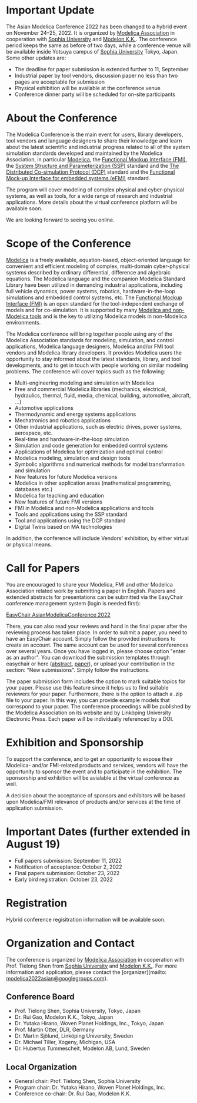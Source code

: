 # Important Update

The Asian Modelica Conference 2022 has been changed to a hybrid event on November 24–25, 2022. It is organized by [Modelica Association](https://www.modelica.org/) in cooperation with [Sophia University](https://www.sophia.ac.jp/eng/index.html) and [Modelon K.K.](https://www.modelon.com/). The conference period keeps the same as before of two days, while a conference venue will be available inside Yotsuya campus of [Sophia University](https://www.sophia.ac.jp/eng/index.html) Tokyo, Japan. Some other updates are:

* The deadline for paper submission is extended further to 11, September
* Industrial paper by tool vendors, discussion paper no less than two pages are acceptable for submission
* Physical exhibition will be available at the conference venue
* Conference dinner party will be scheduled for on-site participants

# About the Conference

The Modelica Conference is the main event for users, library developers, tool vendors and language designers to share their knowledge and learn about the latest scientific and industrial progress related to all of the system simulation standards developed and maintained by the Modelica Association, in particular [Modelica](https://www.modelica.org/), the [Functional Mockup Interface (FMI)](http://www.fmi-standard.org/), the [System Structure and Parameterization (SSP)](https://ssp-standard.org/) standard and the [The Distributed Co-simulation Protocol (DCP)](https://dcp-standard.org/) standard and the [Functional Mock-up Interface for embedded systems (eFMI)](https://efmi-standard.org/) standard.

The program will cover modeling of complex physical and cyber-physical systems, as well as tools, for a wide range of research and industrial applications. More details about the virtual conference platform will be available soon.

We are looking forward to seeing you online.

# Scope of the Conference

[Modelica](https://www.modelica.org/) is a freely available, equation-based, object-oriented language for convenient and efficient modeling of complex, multi-domain cyber-physical systems described by ordinary differential, difference and algebraic equations. The Modelica language and the companion Modelica Standard Library have been utilized in demanding industrial applications, including full vehicle dynamics, power systems, robotics, hardware-in-the-loop simulations and embedded control systems, etc. The [Functional Mockup Interface (FMI)](http://www.fmi-standard.org/) is an open standard for the tool-independent exchange of models and for co-simulation. It is supported by many [Modelica and non-Modelica tools](https://modelica.org/tools) and is the key to utilizing Modelica models in non-Modelica environments.

The Modelica conference will bring together people using any of the Modelica Association standards for modeling, simulation, and control applications, Modelica language designers, Modelica and/or FMI tool vendors and Modelica library developers. It provides Modelica users the opportunity to stay informed about the latest standards, library, and tool developments, and to get in touch with people working on similar modeling problems. The conference will cover topics such as the following:

*  Multi-engineering modeling and simulation with Modelica
*  Free and commercial Modelica libraries (mechanics, electrical, hydraulics, thermal, fluid, media, chemical, building, automotive, aircraft, ...)
*  Automotive applications
*  Thermodynamic and energy systems applications
*  Mechatronics and robotics applications
*  Other industrial applications, such as electric drives, power systems, aerospace, etc.
*  Real-time and hardware-in-the-loop simulation
*  Simulation and code generation for embedded control systems
*  Applications of Modelica for optimization and optimal control
*  Modelica modeling, simulation and design tools
*  Symbolic algorithms and numerical methods for model transformation and simulation
*  New features for future Modelica versions
*  Modelica in other application areas (mathematical programming, databases etc.)
*  Modelica for teaching and education
*  New features of future FMI versions
*  FMI in Modelica and non-Modelica applications and tools
*  Tools and applications using the SSP standard
*  Tool and applications using the DCP standard
*  Digital Twins based on MA technologies

In addition, the conference will include Vendors' exhibition, by either virtual or physical means.


# Call for Papers

You are encouraged to share your Modelica, FMI and other Modelica Association related work by submitting a paper in English. 
Papers and extended abstracts for presentations can be submitted via the EasyChair conference management system (login is needed first):

[EasyChair AsianModelicaConference 2022](https://easychair.org/my/conference?conf=modelica2022asian)

There, you can also read your reviews and hand in the final paper after the reviewing process has taken place.
In order to submit a paper, you need to have an EasyChair account.
Simply follow the provided instructions to create an account.
The same account can be used for several conferences over several years.
Once you have logged in, please choose option "enter as an author".
You can download the submission templates through easychair or here ([abstract](cfp/abstract-templates-Modelica2022Asian.zip), [paper](cfp/conference-templates-Modelica2022Asian.zip)), or upload your contribution in the section: "New submissions".
Simply follow the instructions.

The paper submission form includes the option to mark suitable topics for your paper. Please use this feature since it helps us to find suitable reviewers for your paper. Furthermore, there is the option to attach a .zip file to your paper. In this way, you can provide example models that correspond to your paper.
The conference proceedings will be published by the Modelica Association on its website and by Linköping University Electronic Press. Each paper will be individually referenced by a DOI.

# Exhibition and Sponsorship

To support the conference, and to get an opportunity to expose their Modelica- and/or FMI-related products and services, vendors will have the opportunity to sponsor the event and to participate in the exhibition. The sponsorship and exhibition will be avialable at the virtual conference as well.

A decision about the acceptance of sponsors and exhibitors will be based upon Modelica/FMI relevance of products and/or services at the time of application submission.

# Important Dates (further extended in August 19)

* Full papers submission: 		September 11, 2022
* Notification of acceptance: 	October 2, 2022
* Final papers submission: 	    October 23, 2022
* Early bird registration: 		October 23, 2022


# Registration

Hybrid conference regisitration information will be available soon. 

<!-- # Whova platform

Virtual conference is managed using [Whova](https://whova.com/). The participants who registered at Eventbrite will receive an email from Whova one day later to activate your Whova account. The [official conference web link](https://whova.com/portal/webapp/amcft_202010/) works for any browser. Please look at [instructions (video and text)](https://whova.com/resources/how-to-guide/user-tutorial/#:~:text=The%20Whova%20event%20app%20is,your%20mobile%20device%27s%20web%20browser) for Whova on your phone or as web-app to find the best option for you.
 -->
# Organization and Contact

The conference is organized by [Modelica Association](https://www.modelica.org/) in cooperation with Prof. Tielong Shen from [Sophia University](https://www.sophia.ac.jp/eng/index.html) and [Modelon K.K.](https://www.modelon.com/). For more information and application, please contact the [organizer](mailto: modelica2022asian@googlegroups.com).

## Conference Board

* Prof. Tielong Shen, Sophia University, Tokyo, Japan
* Dr. Rui Gao, Modelon K.K., Tokyo, Japan
* Dr. Yutaka Hirano, Woven Planet Holdings, Inc., Tokyo, Japan
* Prof. Martin Otter, DLR, Germany
* Dr. Martin Sjölund, Linköping University, Sweden
* Dr. Michael Tiller, Xogeny, Michigan, USA
* Dr. Hubertus Tummescheit, Modelon AB, Lund, Sweden


## Local Organization

* General chair: Prof. Tielong Shen, Sophia University
* Program chair: Dr. Yutaka Hirano, Woven Planet Holdings, Inc.
* Conference co-chair: Dr. Rui Gao, Modelon K.K.

